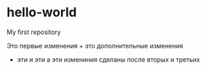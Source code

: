 # hello-world
My first repository

Это первые изменения + это дополнительные изменения
+ эти
и эти
а эти  измениния сделаны после вторых и третьих
